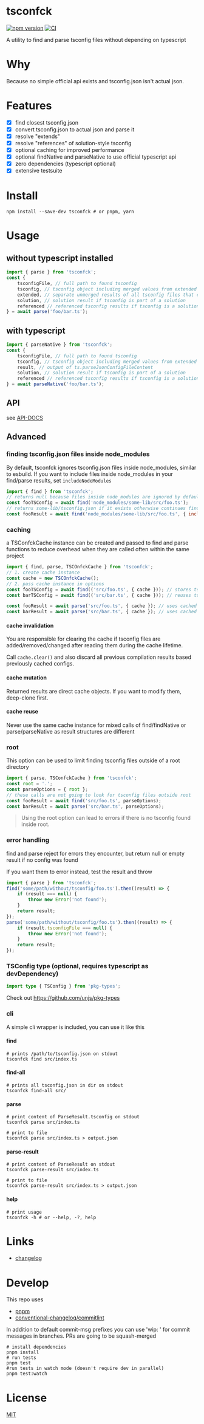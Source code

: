 # tsconfck

[![npm version](https://img.shields.io/npm/v/tsconfck)](https://www.npmjs.com/package/tsconfck)
[![CI](https://github.com/dominikg/tsconfck/actions/workflows/test.yml/badge.svg)](https://github.com/dominikg/tsconfck/actions/workflows/test.yml)

A utility to find and parse tsconfig files without depending on typescript

# Why

Because no simple official api exists and tsconfig.json isn't actual json.

# Features

- [x] find closest tsconfig.json
- [x] convert tsconfig.json to actual json and parse it
- [x] resolve "extends"
- [x] resolve "references" of solution-style tsconfig
- [x] optional caching for improved performance
- [x] optional findNative and parseNative to use official typescript api
- [x] zero dependencies (typescript optional)
- [x] extensive testsuite

# Install

```shell
npm install --save-dev tsconfck # or pnpm, yarn
```

# Usage

## without typescript installed

```js
import { parse } from 'tsconfck';
const {
	tsconfigFile, // full path to found tsconfig
	tsconfig, // tsconfig object including merged values from extended configs
	extended, // separate unmerged results of all tsconfig files that contributed to tsconfig
	solution, // solution result if tsconfig is part of a solution
	referenced // referenced tsconfig results if tsconfig is a solution
} = await parse('foo/bar.ts');
```

## with typescript

```js
import { parseNative } from 'tsconfck';
const {
	tsconfigFile, // full path to found tsconfig
	tsconfig, // tsconfig object including merged values from extended configs, normalized
	result, // output of ts.parseJsonConfigFileContent
	solution, // solution result if tsconfig is part of a solution
	referenced // referenced tsconfig results if tsconfig is a solution
} = await parseNative('foo/bar.ts');
```

## API

see [API-DOCS](docs/api.md)

## Advanced

### finding tsconfig.json files inside node_modules

By default, tsconfck ignores tsconfig.json files inside node_modules, similar to esbuild.
If you want to include files inside node_modules in your find/parse results, set `includeNodeModules`

```js
import { find } from 'tsconfck';
// returns null because files inside node_modules are ignored by default
const fooTSConfig = await find('node_modules/some-lib/src/foo.ts');
// returns some-lib/tsconfig.json if it exists otherwise continues finding up the tree
const fooResult = await find('node_modules/some-lib/src/foo.ts', { includeNodeModules: true });
```

### caching

a TSConfckCache instance can be created and passed to find and parse functions to reduce overhead when they are called often within the same project

```js
import { find, parse, TSCOnfckCache } from 'tsconfck';
// 1. create cache instance
const cache = new TSCOnfckCache();
// 2. pass cache instance in options
const fooTSConfig = await find(('src/foo.ts', { cache })); // stores tsconfig for src in cache
const barTSConfig = await find(('src/bar.ts', { cache })); // reuses tsconfig result for src without fs call

const fooResult = await parse('src/foo.ts', { cache }); // uses cached path for tsconfig, stores parse result in cache
const barResult = await parse('src/bar.ts', { cache }); // uses cached parse result without fs call or resolving
```

#### cache invalidation

You are responsible for clearing the cache if tsconfig files are added/removed/changed after reading them during the cache lifetime.

Call `cache.clear()` and also discard all previous compilation results based previously cached configs.

#### cache mutation

Returned results are direct cache objects. If you want to modify them, deep-clone first.

#### cache reuse

Never use the same cache instance for mixed calls of find/findNative or parse/parseNative as result structures are different

### root

This option can be used to limit finding tsconfig files outside of a root directory

```js
import { parse, TSConfckCache } from 'tsconfck';
const root = '.';
const parseOptions = { root };
// these calls are not going to look for tsconfig files outside root
const fooResult = await find('src/foo.ts', parseOptions);
const barResult = await parse('src/bar.ts', parseOptions);
```

> Using the root option can lead to errors if there is no tsconfig found inside root.

### error handling

find and parse reject for errors they encounter, but return null or empty result if no config was found

If you want them to error instead, test the result and throw

```js
import { parse } from 'tsconfck';
find('some/path/without/tsconfig/foo.ts').then((result) => {
	if (result === null) {
		throw new Error('not found');
	}
	return result;
});
parse('some/path/without/tsconfig/foo.ts').then((result) => {
	if (result.tsconfigFile === null) {
		throw new Error('not found');
	}
	return result;
});
```

### TSConfig type (optional, requires typescript as devDependency)

```ts
import type { TSConfig } from 'pkg-types';
```

Check out https://github.com/unjs/pkg-types

### cli

A simple cli wrapper is included, you can use it like this

#### find

```shell
# prints /path/to/tsconfig.json on stdout
tsconfck find src/index.ts
```

#### find-all

```shell
# prints all tsconfig.json in dir on stdout
tsconfck find-all src/
```

#### parse

```shell
# print content of ParseResult.tsconfig on stdout
tsconfck parse src/index.ts

# print to file
tsconfck parse src/index.ts > output.json
```

#### parse-result

```shell
# print content of ParseResult on stdout
tsconfck parse-result src/index.ts

# print to file
tsconfck parse-result src/index.ts > output.json
```

#### help

```shell
# print usage
tsconfck -h # or --help, -?, help
```

# Links

- [changelog](CHANGELOG.md)

# Develop

This repo uses

- [pnpm](https://pnpm.io)
- [conventional-changelog/commitlint](https://github.com/conventional-changelog/commitlint#what-is-commitlint)

In addition to default commit-msg prefixes you can use 'wip: ' for commit messages in branches.
PRs are going to be squash-merged

```shell
# install dependencies
pnpm install
# run tests
pnpm test
#run tests in watch mode (doesn't require dev in parallel)
pnpm test:watch
```

# License

[MIT](./LICENSE)
